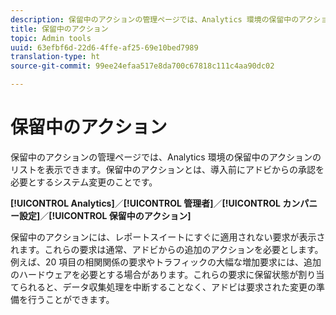 ```yaml
---
description: 保留中のアクションの管理ページでは、Analytics 環境の保留中のアクションのリストを表示できます。保留中のアクションとは、導入前にアドビからの承認を必要とするシステム変更のことです。
title: 保留中のアクション
topic: Admin tools
uuid: 63efbf6d-22d6-4ffe-af25-69e10bed7989
translation-type: ht
source-git-commit: 99ee24efaa517e8da700c67818c111c4aa90dc02

---
```



# 保留中のアクション

保留中のアクションの管理ページでは、Analytics 環境の保留中のアクションのリストを表示できます。保留中のアクションとは、導入前にアドビからの承認を必要とするシステム変更のことです。

**[!UICONTROL Analytics]**／**[!UICONTROL 管理者]**／**[!UICONTROL カンパニー設定]**／**[!UICONTROL 保留中のアクション]**

保留中のアクションには、レポートスイートにすぐに適用されない要求が表示されます。これらの要求は通常、アドビからの追加のアクションを必要とします。例えば、20 項目の相関関係の要求やトラフィックの大幅な増加要求には、追加のハードウェアを必要とする場合があります。これらの要求に保留状態が割り当てられると、データ収集処理を中断することなく、アドビは要求された変更の準備を行うことができます。
